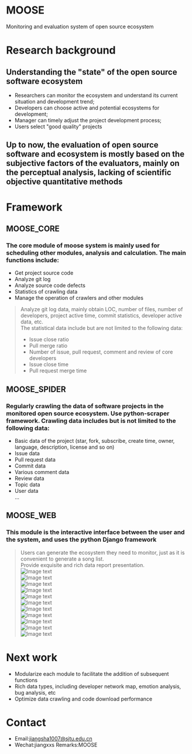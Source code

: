 # MOOSE
Monitoring and evaluation system of open source ecosystem
# Research background
## Understanding the "state" of the open source software ecosystem
- Researchers can monitor the ecosystem and understand its current situation and development trend;  
- Developers can choose active and potential ecosystems for development;  
- Manager can timely adjust the project development process;  
- Users select "good quality" projects

## Up to now, the evaluation of open source software and ecosystem is mostly based on the subjective factors of the evaluators, mainly on the perceptual analysis, lacking of scientific objective quantitative methods

# Framework
## MOOSE_CORE
### The core module of moose system is mainly used for scheduling other modules, analysis and calculation. The main functions include:
- Get project source code  
- Analyze git log  
- Analyze source code defects  
- Statistics of crawling data  
- Manage the operation of crawlers and other modules  
> Analyze git log data, mainly obtain LOC, number of files, number of developers, project active time, commit statistics, developer active data, etc.  
> The statistical data include but are not limited to the following data:  
> - Issue close ratio  
> - Pull merge ratio  
> - Number of issue, pull request, comment and review of core developers
> - Issue close time
> - Pull request merge time

## MOOSE_SPIDER
### Regularly crawling the data of software projects in the monitored open source ecosystem. Use python-scraper framework. Crawling data includes but is not limited to the following data:

-  Basic data of the project (star, fork, subscribe, create time, owner, language, description, license and so on)
- Issue data  
- Pull request data  
- Commit data  
- Various comment data  
- Review data  
- Topic data  
- User data  
...

## MOOSE_WEB
### This module is the interactive interface between the user and the system, and uses the python Django framework
> Users can generate the ecosystem they need to monitor, just as it is convenient to generate a song list.  
> Provide exquisite and rich data report presentation.  
![Image text](https://github.com/jiangsha1007/MOOSE/raw/master/MOOSE_web/image-folder/1.png)  
![Image text](https://github.com/jiangsha1007/MOOSE/raw/master/MOOSE_web/image-folder/2.png)  
![Image text](https://github.com/jiangsha1007/MOOSE/raw/master/MOOSE_web/image-folder/3.png)  
![Image text](https://github.com/jiangsha1007/MOOSE/raw/master/MOOSE_web/image-folder/4.png)  
![Image text](https://github.com/jiangsha1007/MOOSE/raw/master/MOOSE_web/image-folder/5.png)  
![Image text](https://github.com/jiangsha1007/MOOSE/raw/master/MOOSE_web/image-folder/6.png)  
![Image text](https://github.com/jiangsha1007/MOOSE/raw/master/MOOSE_web/image-folder/7.png)  
![Image text](https://github.com/jiangsha1007/MOOSE/raw/master/MOOSE_web/image-folder/8.png)  
![Image text](https://github.com/jiangsha1007/MOOSE/raw/master/MOOSE_web/image-folder/9.png)  
![Image text](https://github.com/jiangsha1007/MOOSE/raw/master/MOOSE_web/image-folder/10.png)  
![Image text](https://github.com/jiangsha1007/MOOSE/raw/master/MOOSE_web/image-folder/11.png) 

# Next work  
- Modularize each module to facilitate the addition of subsequent functions  
- Rich data types, including developer network map, emotion analysis, bug analysis, etc  
- Optimize data crawling and code download performance

# Contact
- Email:jiangsha1007@sjtu.edu.cn  
- Wechat:jiangxxs Remarks:MOOSE